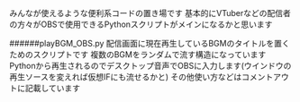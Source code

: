 みんなが使えるような便利系コードの置き場です
基本的にVTuberなどの配信者の方々がOBSで使用できるPythonスクリプトがメインになるかと思います

######playBGM_OBS.py
配信画面に現在再生しているBGMのタイトルを置くためのスクリプトです
複数のBGMをランダムで流す構造になっています
Pythonから再生されるのでデスクトップ音声でOBSに入力します(ウインドウの再生ソースを変えれば仮想IFにも流せるかと)
その他使い方などはコメントアウトに記載しています